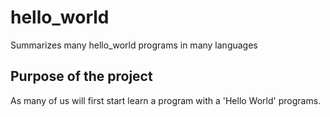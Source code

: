 # hello_world
Summarizes many hello_world programs in many languages

## Purpose of the project

As many of us will first start learn a program with a 'Hello World' programs.
